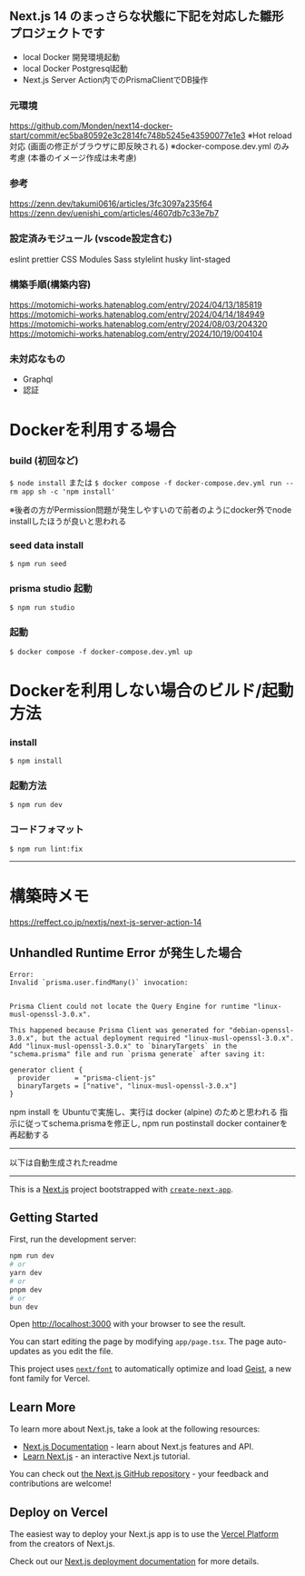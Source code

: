 ## Next.js 14 のまっさらな状態に下記を対応した雛形プロジェクトです

- local Docker  開発環境起動
- local Docker  Postgresql起動
- Next.js Server Action内でのPrismaClientでDB操作

### 元環境
https://github.com/Monden/next14-docker-start/commit/ec5ba80592e3c2814fc748b5245e43590077e1e3
※Hot reload対応 (画面の修正がブラウザに即反映される)
※docker-compose.dev.yml のみ考慮 (本番のイメージ作成は未考慮)

### 参考
https://zenn.dev/takumi0616/articles/3fc3097a235f64
https://zenn.dev/uenishi_com/articles/4607db7c33e7b7

### 設定済みモジュール (vscode設定含む)
eslint
prettier
CSS Modules
Sass
stylelint
husky
lint-staged

### 構築手順(構築内容)
https://motomichi-works.hatenablog.com/entry/2024/04/13/185819
https://motomichi-works.hatenablog.com/entry/2024/04/14/184949
https://motomichi-works.hatenablog.com/entry/2024/08/03/204320
https://motomichi-works.hatenablog.com/entry/2024/10/19/004104

### 未対応なもの
- Graphql
- 認証

# Dockerを利用する場合

### build (初回など)
` $ node install `
または
` $ docker compose -f docker-compose.dev.yml run --rm app sh -c 'npm install' `

※後者の方がPermission問題が発生しやすいので前者のようにdocker外でnode installしたほうが良いと思われる

### seed data install
` $ npm run seed `

### prisma studio 起動
` $ npm run studio `

### 起動
` $ docker compose -f docker-compose.dev.yml up `


# Dockerを利用しない場合のビルド/起動方法
### install
` $ npm install `

### 起動方法
` $ npm run dev `

### コードフォマット
` $ npm run lint:fix `


-----------------

# 構築時メモ
https://reffect.co.jp/nextjs/next-js-server-action-14
## Unhandled Runtime Error が発生した場合
```
Error:
Invalid `prisma.user.findMany()` invocation:


Prisma Client could not locate the Query Engine for runtime "linux-musl-openssl-3.0.x".

This happened because Prisma Client was generated for "debian-openssl-3.0.x", but the actual deployment required "linux-musl-openssl-3.0.x".
Add "linux-musl-openssl-3.0.x" to `binaryTargets` in the "schema.prisma" file and run `prisma generate` after saving it:

generator client {
  provider      = "prisma-client-js"
  binaryTargets = ["native", "linux-musl-openssl-3.0.x"]
}
```

npm install を Ubuntuで実施し、実行は docker (alpine) のためと思われる
指示に従ってschema.prismaを修正し,
npm run postinstall
docker containerを再起動する




------------------
以下は自動生成されたreadme





--------------


This is a [Next.js](https://nextjs.org) project bootstrapped with [`create-next-app`](https://nextjs.org/docs/app/api-reference/cli/create-next-app).

## Getting Started

First, run the development server:

```bash
npm run dev
# or
yarn dev
# or
pnpm dev
# or
bun dev
```

Open [http://localhost:3000](http://localhost:3000) with your browser to see the result.

You can start editing the page by modifying `app/page.tsx`. The page auto-updates as you edit the file.

This project uses [`next/font`](https://nextjs.org/docs/app/building-your-application/optimizing/fonts) to automatically optimize and load [Geist](https://vercel.com/font), a new font family for Vercel.

## Learn More

To learn more about Next.js, take a look at the following resources:

- [Next.js Documentation](https://nextjs.org/docs) - learn about Next.js features and API.
- [Learn Next.js](https://nextjs.org/learn) - an interactive Next.js tutorial.

You can check out [the Next.js GitHub repository](https://github.com/vercel/next.js) - your feedback and contributions are welcome!

## Deploy on Vercel

The easiest way to deploy your Next.js app is to use the [Vercel Platform](https://vercel.com/new?utm_medium=default-template&filter=next.js&utm_source=create-next-app&utm_campaign=create-next-app-readme) from the creators of Next.js.

Check out our [Next.js deployment documentation](https://nextjs.org/docs/app/building-your-application/deploying) for more details.
